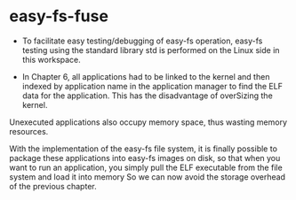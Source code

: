# easy-fs-fuse

- To facilitate easy testing/debugging of easy-fs operation, easy-fs testing using the standard library std is performed on the Linux side in this workspace.

- In Chapter 6, all applications had to be linked to the kernel and then indexed by application name in the application manager to find the ELF data for the application. This has the disadvantage of overSizing the kernel.

Unexecuted applications also occupy memory space, thus wasting memory resources.

With the implementation of the easy-fs file system, it is finally possible to package these applications into easy-fs images on disk, so that when you want to run an application, you simply pull the ELF executable from the file system and load it into memory So we can now avoid the storage overhead of the previous chapter.
